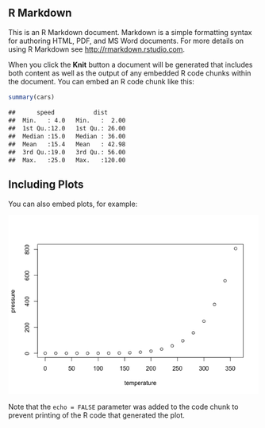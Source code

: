 R Markdown
----------

This is an R Markdown document. Markdown is a simple formatting syntax for authoring HTML, PDF, and MS Word documents. For more details on using R Markdown see <http://rmarkdown.rstudio.com>.

When you click the **Knit** button a document will be generated that includes both content as well as the output of any embedded R code chunks within the document. You can embed an R code chunk like this:

``` r
summary(cars)
```

    ##      speed           dist
    ##  Min.   : 4.0   Min.   :  2.00
    ##  1st Qu.:12.0   1st Qu.: 26.00
    ##  Median :15.0   Median : 36.00
    ##  Mean   :15.4   Mean   : 42.98
    ##  3rd Qu.:19.0   3rd Qu.: 56.00
    ##  Max.   :25.0   Max.   :120.00

Including Plots
---------------

You can also embed plots, for example:

![](/figures/pressure-1.png)

Note that the `echo = FALSE` parameter was added to the code chunk to prevent printing of the R code that generated the plot.
